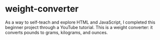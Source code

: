 # weight-converter

As a way to self-teach and explore HTML and JavaScript, I completed this beginner project through a YouTube tutorial. This is a weight converter: it converts pounds to grams, kilograms, and ounces. 
